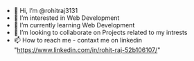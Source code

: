 - 👋 Hi, I’m @rohitraj3131
- 👀 I’m interested in Web Development
- 🌱 I’m currently learning Web Development
- 💞️ I’m looking to collaborate on Projects related to my intrests
- 📫 How to reach me - contaxt me on linkedin "https://www.linkedin.com/in/rohit-raj-52b106107/"
<!---
rohitraj3131/rohitraj3131 is a ✨ special ✨ repository because its `README.md` (this file) appears on your GitHub profile.
You can click the Preview link to take a look at your changes.
--->
